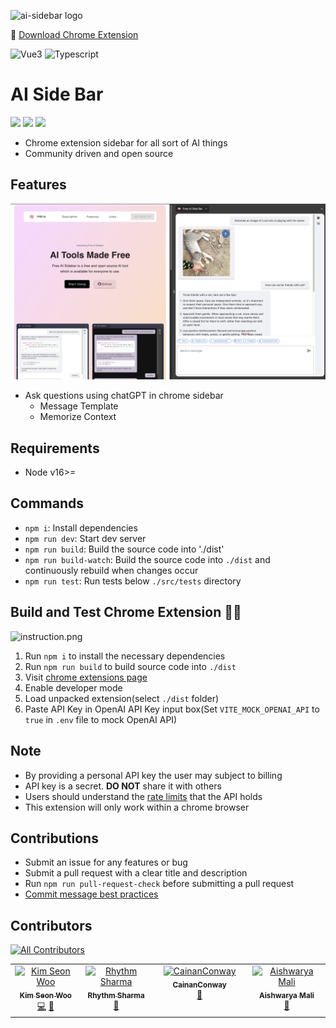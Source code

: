 <p>
    <img src="public/static/image/favicon-64x64.png" alt="ai-sidebar logo" />
</p>

🤩 [Download Chrome Extension](https://chromewebstore.google.com/detail/free-ai-side-bar/bphjdepgpbodffelhponjdfpjdajghgc)

<p>
    <img src="https://img.shields.io/badge/Vue.js-35495E?style=for-the-badge&logo=vuedotjs&logoColor=4FC08D" alt="Vue3" height="20"/>
    <img src="https://shields.io/badge/TypeScript-3178C6?logo=TypeScript&logoColor=FFF&style=flat-square" alt="Typescript" height="20"/>
</p>

# AI Side Bar

<a href="https://github.com/seonwoo960000/ai-sidebar"><img src="https://img.shields.io/github/stars/seonwoo960000/ai-sidebar.svg?style=social" /></a>
<a href="https://github.com/seonwoo960000/ai-sidebar/pulse"><img src="https://img.shields.io/github/commit-activity/m/seonwoo960000/ai-sidebar.svg?label=commits" /></a>
<a href="https://github.com/seonwoo960000/ai-sidebar/commits"><img src="https://img.shields.io/github/release-date/seonwoo960000/ai-sidebar.svg?label=release" /></a>

- Chrome extension sidebar for all sort of AI things
- Community driven and open source

## Features

![main.png](main.png)

- Ask questions using chatGPT in chrome sidebar
  - Message Template
  - Memorize Context

## Requirements

- Node v16>=

## Commands

- `npm i`: Install dependencies
- `npm run dev`: Start dev server
- `npm run build`: Build the source code into './dist'
- `npm run build-watch`: Build the source code into `./dist` and continuously rebuild when changes occur
- `npm run test`: Run tests below `./src/tests` directory

## Build and Test Chrome Extension 👨‍💻

![instruction.png](images/instruction.png)

1. Run `npm i` to install the necessary dependencies
2. Run `npm run build` to build source code into `./dist`
3. Visit [chrome extensions page](chrome://extensions/)
4. Enable developer mode
5. Load unpacked extension(select `./dist` folder)
6. Paste API Key in OpenAI API Key input box(Set `VITE_MOCK_OPENAI_API` to `true` in `.env` file to mock OpenAI API)

## Note

- By providing a personal API key the user may subject to billing
- API key is a secret. <b>DO NOT</b> share it with others
- Users should understand the [rate limits](https://platform.openai.com/account/rate-limits) that the API holds
- This extension will only work within a chrome browser

## Contributions

- Submit an issue for any features or bug
- Submit a pull request with a clear title and description
- Run `npm run pull-request-check` before submitting a pull request
- [Commit message best practices](https://www.freecodecamp.org/news/how-to-write-better-git-commit-messages/)

## Contributors

<!-- ALL-CONTRIBUTORS-BADGE:START - Do not remove or modify this section -->

[![All Contributors](https://img.shields.io/badge/all_contributors-4-orange.svg?style=flat-square)](#contributors-)

<!-- ALL-CONTRIBUTORS-BADGE:END -->

<!-- ALL-CONTRIBUTORS-LIST:START - Do not remove or modify this section -->
<!-- prettier-ignore-start -->
<!-- markdownlint-disable -->
<table>
  <tbody>
    <tr>
      <td align="center" valign="top" width="14.28%"><a href="https://github.com/seonwoo960000"><img src="https://avatars.githubusercontent.com/u/69591622?v=4?s=100" width="100px;" alt="Kim Seon Woo"/><br /><sub><b>Kim Seon Woo</b></sub></a><br /><a href="https://github.com/seonwoo960000/ai-sidebar/commits?author=seonwoo960000" title="Code">💻</a> <a href="https://github.com/seonwoo960000/ai-sidebar/commits?author=seonwoo960000" title="Documentation">📖</a></td>
      <td align="center" valign="top" width="14.28%"><a href="https://www.linkedin.com/in/rhythm-sharma-708a421a8/"><img src="https://avatars.githubusercontent.com/u/64489317?v=4?s=100" width="100px;" alt="Rhythm Sharma"/><br /><sub><b>Rhythm Sharma</b></sub></a><br /><a href="#design-Rhythm-08" title="Design">🎨</a></td>
      <td align="center" valign="top" width="14.28%"><a href="https://github.com/CainanConway"><img src="https://avatars.githubusercontent.com/u/37641258?v=4?s=100" width="100px;" alt="CainanConway"/><br /><sub><b>CainanConway</b></sub></a><br /><a href="https://github.com/seonwoo960000/ai-sidebar/commits?author=CainanConway" title="Documentation">📖</a></td>
      <td align="center" valign="top" width="14.28%"><a href="https://github.com/aishwarya-mali"><img src="https://avatars.githubusercontent.com/u/43086476?v=4?s=100" width="100px;" alt="Aishwarya Mali"/><br /><sub><b>Aishwarya Mali</b></sub></a><br /><a href="#design-aishwarya-mali" title="Design">🎨</a></td>
    </tr>
  </tbody>
</table>

<!-- markdownlint-restore -->
<!-- prettier-ignore-end -->

<!-- ALL-CONTRIBUTORS-LIST:END -->
<!-- prettier-ignore-start -->
<!-- markdownlint-disable -->

<!-- markdownlint-restore -->
<!-- prettier-ignore-end -->

<!-- ALL-CONTRIBUTORS-LIST:END -->
